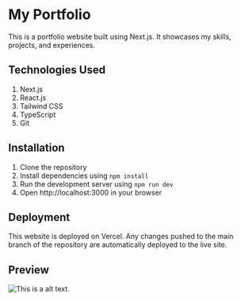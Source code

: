 # My Portfolio

This is a portfolio website built using Next.js.
It showcases my skills, projects, and experiences.

## Technologies Used

1. Next.js
1. React.js
1. Tailwind CSS
1. TypeScript
1. Git

## Installation

1. Clone the repository
1. Install dependencies using `npm install`
1. Run the development server using `npm run dev`
1. Open http://localhost:3000 in your browser

## Deployment

This website is deployed on Vercel. Any changes pushed to the main branch of the repository are automatically deployed to the live site.

## Preview

![This is a alt text.](https://i.ibb.co/ZJcydZh/preview.png "This is a sample image.")
